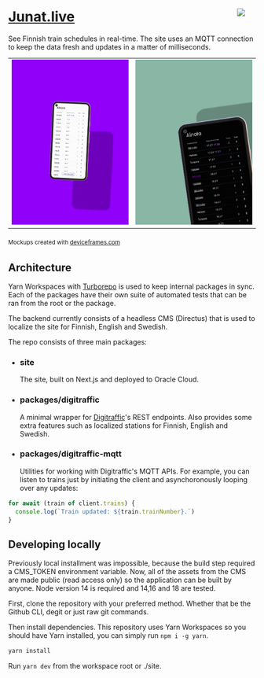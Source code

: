 <h1><a href="https://junat.live">Junat.live</a> <img src="https://junat.live/maskable_icon.png" width="38px" align="right" /> </h1>

See Finnish train schedules in real-time. The site uses an MQTT connection to keep the data fresh and updates in a matter of milliseconds.

<table>
<tbody><tr>
<td>
<img src="docs/static/images/phone1.png" alt="A phone mockup with Ainola route in junat.live" />
</td>

<td>
<img src="docs/static/images/phone2.png" alt="A phone mockup in a dark mode with Ainola route in junat.live"/>
</td>
</tr></tbody>
</table>

<sub>Mockups created with [deviceframes.com](https://deviceframes.com)<sub>

## Architecture

Yarn Workspaces with [Turborepo](https://turborepo.org/) is used to keep internal packages in sync. Each of the packages have their own suite of automated tests that can be ran from the root or the package.

The backend currently consists of a headless CMS (Directus) that is used to localize the site for Finnish, English and Swedish.  

The repo consists of three main packages:

- ### site

  The site, built on Next.js and deployed to Oracle Cloud.

- ### packages/digitraffic

  A minimal wrapper for [Digitraffic](https://digitraffic.fi)'s REST endpoints. Also provides some extra features such as localized stations for Finnish, English and Swedish.

- ### packages/digitraffic-mqtt
  Utilities for working with Digitraffic's MQTT APIs. For example, you can listen to trains just by initiating the client and asynchoronously looping over any updates:

```js
for await (train of client.trains) {
  console.log(`Train updated: ${train.trainNumber}.`)
}
```

## Developing locally
 Previously local installment was impossible, because the build step required a CMS_TOKEN environment variable. Now, all of the assets from the CMS are made public (read access only) so the application can be built by anyone. Node version 14 is required and 14,16 and 18 are tested.
  
 First, clone the repository with your preferred method. Whether that be the Github CLI, degit or just raw git commands. 
  
  Then install dependencies. This repository uses Yarn Workspaces so you should have Yarn installed, you can simply run `npm i -g yarn`.
  
  ```sh
  yarn install
  ```
  
  Run `yarn dev` from the workspace root or ./site.  
  
 
